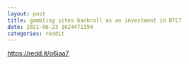 ```yaml
--- 
layout: post 
title: gambling sites bankroll as an investment in BTC? 
date: 2021-06-23 1624471194 
categories: reddit 
--- 
```

https://redd.it/o6iaa7